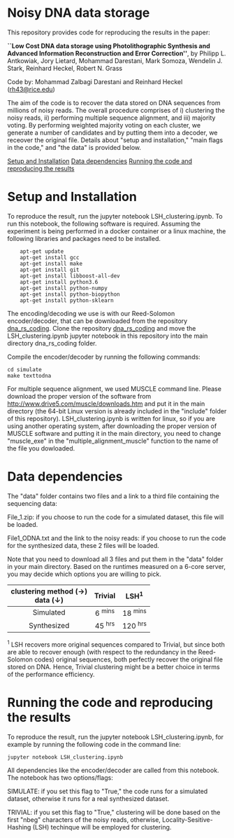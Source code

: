 # Noisy DNA data storage


This repository provides code for reproducing the results in the paper:

**``Low Cost DNA data storage using Photolithographic Synthesis and Advanced Information Reconstruction and Error Correction''**, by
Philipp L. Antkowiak, Jory Lietard, Mohammad Darestani, Mark Somoza, Wendelin J. Stark, Reinhard Heckel, Robert N. Grass

Code by: Mohammad Zalbagi Darestani and Reinhard Heckel (rh43@rice.edu)

The aim of the code is to recover the data stored on DNA sequences from millions of noisy reads. The overall procedure comprises of i) clustering the noisy reads, ii) performing multiple sequence alignment, and iii) majority voting. By performing weighted majority voting on each cluster, we generate a number of candidates and by putting them into a decoder, we receover the original file. Details about "setup and installation," "main flags in the code," and "the data" is provided below.

[Setup and Installation](#Setup-and-Installation)
[Data dependencies](#Data-dependencies)
[Running the code and reproducing the results](#Running-the-code-and-reproducing-the-results)

# Setup and Installation

To reproduce the result, run the jupyter notebook LSH_clustering.ipynb. To run this notebook, the following software is required. Assuming the experiment is being performed in a docker container or a linux machine, the following libraries and packages need to be installed.

        apt-get update
        apt-get install gcc
        apt-get install make
        apt-get install git
        apt-get install libboost-all-dev
		apt-get install python3.6
		apt-get install python-numpy
		apt-get install python-biopython
		apt-get install python-sklearn

The encoding/decoding we use is with our Reed-Solomon encoder/decoder, that can be downloaded from the repository [dna_rs_coding](https://github.com/reinhardh/dna_rs_coding). Clone the repository [dna_rs_coding](https://github.com/reinhardh/dna_rs_coding) and move the LSH_clustering.ipynb jupyter notebook in this repository into the main directory dna_rs_coding folder.  

Compile the encoder/decoder by running the following commands:

	cd simulate
 	make texttodna

For multiple sequence alignment, we used MUSCLE command line. Please download the proper version of the software from http://www.drive5.com/muscle/downloads.htm and put it in the main directory (the 64-bit Linux version is already included in the "include" folder of this repository). LSH_clustering.ipynb is written for linux, so if you are using another operating system, after downloading the proper version of MUSCLE software and putting it in the main directory, you need to change "muscle_exe" in the "multiple_alignment_muscle" function to the name of the file you dowloaded. 

# Data dependencies

The "data" folder contains two files and a link to a third file containing the sequencing data:

File_1.zip: if you choose to run the code for a simulated dataset, this file will be loaded.

File1_ODNA.txt and the link to the noisy reads: if you choose to run the code for the synthesized data, these 2 files will be loaded.

Note that you need to download all 3 files and put them in the "data" folder in your main directory.
Based on the runtimes measured on a 6-core server, you may decide which options you are willing to pick.

| clustering method (&#8594;) <br /> data (&#8595;)   | Trivial       	      | LSH<sup>1</sup>	   |
| :--------------------------------------------------:|:---------------------:|:------------------:|
| Simulated      		      		      | 6 <sup>mins</sup>     | 18 <sup>mins</sup> |
| Synthesized      		      		      | 45 <sup>hrs</sup>     | 120 <sup>hrs</sup> |

<sup>1</sup> LSH recovers more original sequences compared to Trivial, but since both are able to recover enough (with respect to the redundancy in the Reed-Solomon codes) original sequences, both perfectly recover the original file stored on DNA. Hence, Trivial clustering might be a better choice in terms of the performance efficiency.


# Running the code and reproducing the results

To reproduce the result, run the jupyter notebook LSH_clustering.ipynb, for example by running the following code in the command line:

`jupyter notebook LSH_clustering.ipynb`

All dependencies like the encoder/decoder are called from this notebook. The notebook has two options/flags:

SIMULATE: if you set this flag to "True," the code runs for a simulated dataset, otherwise it runs for a real synthesized dataset.

TRIVIAL: if you set this flag to "True," clustering will be done based on the first "nbeg" characters of the noisy reads, otherwise, Locality-Sesitive-Hashing (LSH) techinque will be employed for clustering.


